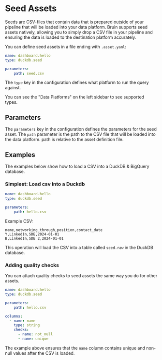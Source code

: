 # Seed Assets
Seeds are CSV-files that contain data that is prepared outside of your pipeline that will be loaded into your data platform. Bruin supports seed assets natively, allowing you to simply drop a CSV file in your pipeline and ensuring the data is loaded to the destination platform accurately.

You can define seed assets in a file ending with `.asset.yaml`:
```yaml
name: dashboard.hello
type: duckdb.seed

parameters:
    path: seed.csv
```

The `type` key in the configuration defines what platform to run the query against. 

You can see the "Data Platforms" on the left sidebar to see supported types.

## Parameters

The `parameters` key in the configuration defines the parameters for the seed asset. The `path` parameter is the path to the CSV file that will be loaded into the data platform. path is relative to the asset definition file.

##  Examples
The examples below show how to load a CSV into a DuckDB & BigQuery database.

### Simplest: Load csv into a Duckdb
```yaml
name: dashboard.hello
type: duckdb.seed

parameters:
    path: hello.csv
```

Example CSV:
```csv
name,networking_through,position,contact_date
Y,LinkedIn,SDE,2024-01-01
B,LinkedIn,SDE 2,2024-01-01
```

This operation will load the CSV into a table called `seed.raw` in the DuckDB database.

### Adding quality checks
You can attach quality checks to seed assets the same way you do for other assets.

```yaml
name: dashboard.hello
type: duckdb.seed

parameters:
    path: hello.csv

columns:
  - name: name
    type: string
    checks:
      - name: not_null
      - name: unique
```

The example above ensures that the `name` column contains unique and non-null values after the CSV is loaded.
